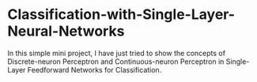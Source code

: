 # Classification-with-Single-Layer-Neural-Networks
In this simple mini project, I have just tried to show the concepts of Discrete-neuron Perceptron and Continuous-neuron Perceptron in Single-Layer Feedforward Networks for Classification.
